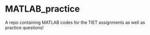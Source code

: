 # MATLAB_practice
A repo containing MATLAB codes for the TIET assignments as well as practice questions!
